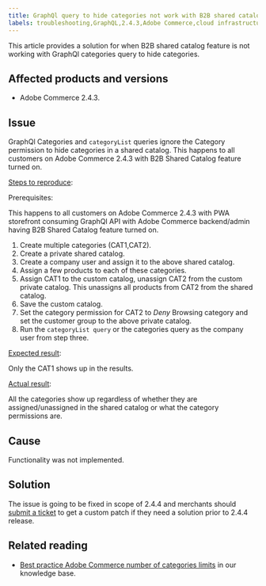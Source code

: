 ```yaml
---
title: GraphQl query to hide categories not work with B2B shared catalog
labels: troubleshooting,GraphQL,2.4.3,Adobe Commerce,cloud infrastructure,category,catalog,B2B
---
```

This article provides a solution for when B2B shared catalog feature is not working with GraphQl categories query to hide categories.

## Affected products and versions

* Adobe Commerce 2.4.3.

## Issue

GraphQl Categories and `categoryList` queries ignore the Category permission to hide categories in a shared catalog. This happens to all customers on Adobe Commerce 2.4.3 with B2B Shared Catalog feature turned on.

<ins>Steps to reproduce</ins>:

Prerequisites: 

This happens to all customers on Adobe Commerce 2.4.3 with PWA storefront consuming GraphQl API with Adobe Commerce backend/admin having B2B Shared Catalog feature turned on.

1. Create multiple categories (CAT1,CAT2).
1. Create a private shared catalog.
1. Create a company user and assign it to the above shared catalog.
1. Assign a few products to each of these categories.
1. Assign CAT1 to the custom catalog, unassign CAT2 from the custom private catalog. This unassigns all products from CAT2 from the shared catalog.
1. Save the custom catalog.
1. Set the category permission for CAT2 to *Deny* Browsing category and set the customer group to the above private catalog.
1. Run the `categoryList query` or the categories query as the company user from step three.

<ins>Expected result</ins>:

Only the CAT1 shows up in the results.

<ins>Actual result</ins>:

All the categories show up regardless of whether they are assigned/unassigned in the shared catalog or what the category permissions are.


## Cause

Functionality was not implemented.

## Solution

The issue is going to be fixed in scope of 2.4.4 and merchants should [submit a ticket](https://support.magento.com/hc/en-us/articles/360000913794#submit-ticket) to get a custom patch if they need a solution prior to 2.4.4 release. 
## Related reading

* [Best practice Adobe Commerce number of categories limits](https://support.magento.com/hc/en-us/articles/360025796972) in our knowledge base. 
